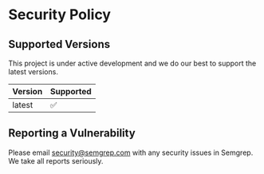 # Security Policy

## Supported Versions

This project is under active development and we do our best to support the latest versions.

| Version | Supported          |
| ------- | ------------------ |
| latest  | :white_check_mark: |

## Reporting a Vulnerability

Please email security@semgrep.com with any security issues in Semgrep. We take all reports seriously.
